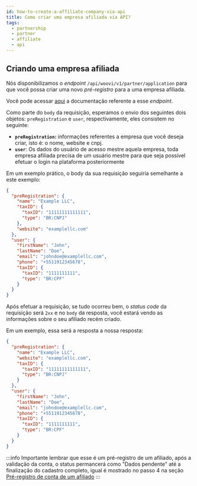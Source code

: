 ```yaml
---
id: how-to-create-a-affiliate-company-via-api
title: Como criar uma empresa afiliada via API?
tags:
  - partnership
  - partner
  - affiliate
  - api
---
```


## Criando uma empresa afiliada

Nós disponibilizamos o _endpoint_ `/api/woovi/v1/partner/application` para que
você possa criar uma novo _pré-registro_ para a uma empresa afiliada.

Você pode acessar [aqui](https://developers.woovi.com.br/api#tag/partner-(request-access)/paths/~1api~1v1~1partner~1company/post)
a documentação referente a esse _endpoint_.

Como parte do `body` da requisição, esperamos o envio dos seguintes dois objetos: `preRegistration` e `user`,
respectivamente, eles consistem no seguinte:

- **`preRegistration`:** informações referentes a empresa que você deseja criar, isto é: o nome, website e cnpj.
- **`user`**: Os dados do usuário de acesso mestre aquela empresa, toda empresa afiliada precisa de um usuário mestre para que seja possível efetuar o login na plataforma posteriormente

Em um exemplo prático, o body da sua requisição seguiria semelhante a este exemplo:

```json
{
  "preRegistration": {
    "name": "Example LLC",
    "taxID": {
      "taxID": "11111111111111",
      "type": "BR:CNPJ"
    },
    "website": "examplellc.com"
  },
  "user": {
    "firstName": "John",
    "lastName": "Doe",
    "email": "johndoe@examplellc.com",
    "phone": "+5511912345678",
    "taxID": {
      "taxID": "1111111111",
      "type": "BR:CPF"
    }
  }
}
```

Após efetuar a requisição, se tudo ocorreu bem, o _status code_ da requisição será `2xx` e no `body` da resposta,
você estará vendo as informações sobre o seu afiliado recém criado.

Em um exemplo, essa será a resposta a nossa resposta:

```json
{
  "preRegistration": {
    "name": "Example LLC",
    "website": "examplellc.com",
    "taxID": {
      "taxID": "11111111111111",
      "type": "BR:CNPJ"
    }
  },
  "user": {
    "firstName": "John",
    "lastName": "Doe",
    "email": "johndoe@examplellc.com",
    "phone": "+5511912345678",
    "taxID": {
      "taxID": "1111111111",
      "type": "BR:CPF"
    }
  }
}
```

:::info
Importante lembrar que esse é um pré-registro de um afiliado, após a validação da conta, o status permancerá como "Dados pendente" até a finalização do cadastro completo,  igual é mostrado no passo 4 na seção [Pré-registro de conta de um afiliado](./how-to-integrate-as-woovi-partner.md#pré-registro-de-conta-de-um-afiliado)
:::
